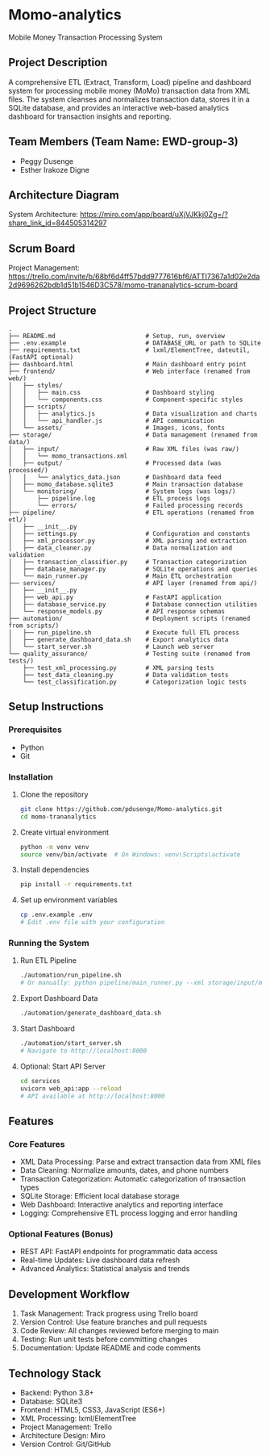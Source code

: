 # Momo-analytics
Mobile Money Transaction Processing System

## Project Description
A comprehensive ETL (Extract, Transform, Load) pipeline and dashboard system for processing mobile money (MoMo) transaction data from XML files. The system cleanses and normalizes transaction data, stores it in a SQLite database, and provides an interactive web-based analytics dashboard for transaction insights and reporting.
## Team Members  (Team Name: EWD-group-3)
- Peggy Dusenge
- Esther Irakoze Digne

## Architecture Diagram
System Architecture: https://miro.com/app/board/uXjVJKkj0Zg=/?share_link_id=844505314297
## Scrum Board
Project Management: https://trello.com/invite/b/68bf6d4ff57bdd9777616bf6/ATTI7367a1d02e2da2d9696262bdb1d51b1546D3C578/momo-trananalytics-scrum-board

## Project Structure
```
.
├── README.md                         # Setup, run, overview
├── .env.example                      # DATABASE_URL or path to SQLite
├── requirements.txt                  # lxml/ElementTree, dateutil, (FastAPI optional)
├── dashboard.html                    # Main dashboard entry point
├── frontend/                         # Web interface (renamed from web/)
│   ├── styles/
│   │   ├── main.css                  # Dashboard styling
│   │   └── components.css            # Component-specific styles
│   ├── scripts/
│   │   ├── analytics.js              # Data visualization and charts
│   │   └── api_handler.js            # API communication
│   └── assets/                       # Images, icons, fonts
├── storage/                          # Data management (renamed from data/)
│   ├── input/                        # Raw XML files (was raw/)
│   │   └── momo_transactions.xml
│   ├── output/                       # Processed data (was processed/)
│   │   └── analytics_data.json       # Dashboard data feed
│   ├── momo_database.sqlite3         # Main transaction database
│   └── monitoring/                   # System logs (was logs/)
│       ├── pipeline.log              # ETL process logs
│       └── errors/                   # Failed processing records
├── pipeline/                         # ETL operations (renamed from etl/)
│   ├── __init__.py
│   ├── settings.py                   # Configuration and constants
│   ├── xml_processor.py              # XML parsing and extraction
│   ├── data_cleaner.py               # Data normalization and validation
│   ├── transaction_classifier.py     # Transaction categorization
│   ├── database_manager.py           # SQLite operations and queries
│   └── main_runner.py                # Main ETL orchestration
├── services/                         # API layer (renamed from api/)
│   ├── __init__.py
│   ├── web_api.py                    # FastAPI application
│   ├── database_service.py           # Database connection utilities
│   └── response_models.py            # API response schemas
├── automation/                       # Deployment scripts (renamed from scripts/)
│   ├── run_pipeline.sh               # Execute full ETL process
│   ├── generate_dashboard_data.sh    # Export analytics data
│   └── start_server.sh               # Launch web server
└── quality_assurance/                # Testing suite (renamed from tests/)
    ├── test_xml_processing.py        # XML parsing tests
    ├── test_data_cleaning.py         # Data validation tests
    └── test_classification.py        # Categorization logic tests
```

## Setup Instructions

### Prerequisites
- Python
- Git

### Installation
1. Clone the repository
   ```bash
   git clone https://github.com/pdusenge/Momo-analytics.git
   cd momo-trananalytics
   ```

2. Create virtual environment
   ```bash
   python -m venv venv
   source venv/bin/activate  # On Windows: venv\Scripts\activate
   ```

3. Install dependencies
   ```bash
   pip install -r requirements.txt
   ```

4. Set up environment variables
   ```bash
   cp .env.example .env
   # Edit .env file with your configuration
   ```

### Running the System

1. Run ETL Pipeline
   ```bash
   ./automation/run_pipeline.sh
   # Or manually: python pipeline/main_runner.py --xml storage/input/momo_transactions.xml
   ```

2. Export Dashboard Data
   ```bash
   ./automation/generate_dashboard_data.sh
   ```

3. Start Dashboard
   ```bash
   ./automation/start_server.sh
   # Navigate to http://localhost:8000
   ```

4. Optional: Start API Server
   ```bash
   cd services
   uvicorn web_api:app --reload
   # API available at http://localhost:8000
   ```

## Features

### Core Features
- XML Data Processing: Parse and extract transaction data from XML files
- Data Cleaning: Normalize amounts, dates, and phone numbers
- Transaction Categorization: Automatic categorization of transaction types
- SQLite Storage: Efficient local database storage
- Web Dashboard: Interactive analytics and reporting interface
- Logging: Comprehensive ETL process logging and error handling

### Optional Features (Bonus)
- REST API: FastAPI endpoints for programmatic data access
- Real-time Updates: Live dashboard data refresh
- Advanced Analytics: Statistical analysis and trends

## Development Workflow

1. Task Management: Track progress using Trello board
2. Version Control: Use feature branches and pull requests
3. Code Review: All changes reviewed before merging to main
4. Testing: Run unit tests before committing changes
5. Documentation: Update README and code comments

## Technology Stack

- Backend: Python 3.8+
- Database: SQLite3
- Frontend: HTML5, CSS3, JavaScript (ES6+)
- XML Processing: lxml/ElementTree
- Project Management: Trello
- Architecture Design: Miro
- Version Control: Git/GitHub








